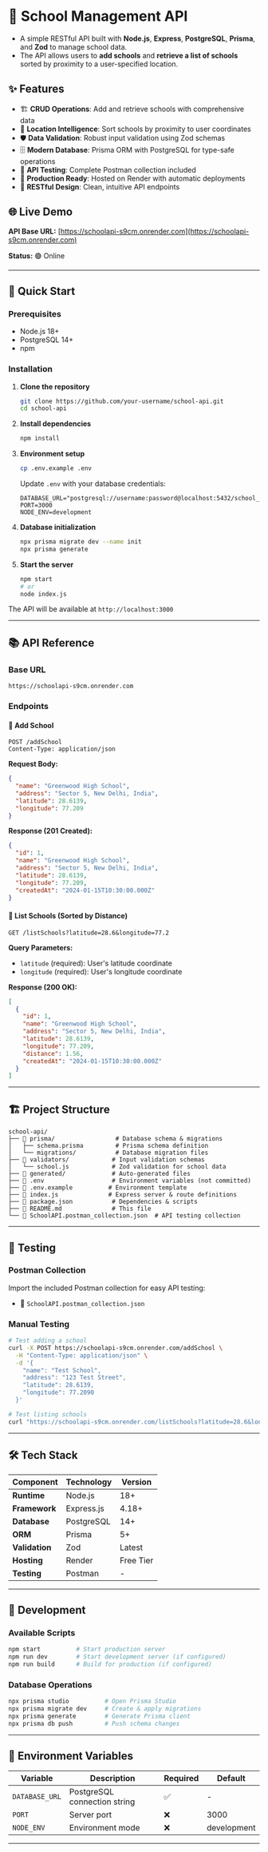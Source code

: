 # 🏫 School Management API

- A simple RESTful API built with **Node.js**, **Express**, **PostgreSQL**, **Prisma**, and **Zod** to manage school data.
- The API allows users to **add schools** and **retrieve a list of schools** sorted by proximity to a user-specified location.

## ✨ Features

- 🏗️ **CRUD Operations**: Add and retrieve schools with comprehensive data
- 📍 **Location Intelligence**: Sort schools by proximity to user coordinates
- 🛡️ **Data Validation**: Robust input validation using Zod schemas
- 🗄️ **Modern Database**: Prisma ORM with PostgreSQL for type-safe operations
- 🧪 **API Testing**: Complete Postman collection included
- 🚀 **Production Ready**: Hosted on Render with automatic deployments
- 📱 **RESTful Design**: Clean, intuitive API endpoints

## 🌐 Live Demo

**API Base URL:** [https://schoolapi-s9cm.onrender.com](https://schoolapi-s9cm.onrender.com)

**Status:** 🟢 Online

---

## 🚀 Quick Start

### Prerequisites

- Node.js 18+
- PostgreSQL 14+
- npm

### Installation

1. **Clone the repository**

   ```bash
   git clone https://github.com/your-username/school-api.git
   cd school-api
   ```

2. **Install dependencies**

   ```bash
   npm install
   ```

3. **Environment setup**

   ```bash
   cp .env.example .env
   ```

   Update `.env` with your database credentials:

   ```env
   DATABASE_URL="postgresql://username:password@localhost:5432/school_db"
   PORT=3000
   NODE_ENV=development
   ```

4. **Database initialization**

   ```bash
   npx prisma migrate dev --name init
   npx prisma generate
   ```

5. **Start the server**
   ```bash
   npm start
   # or
   node index.js
   ```

The API will be available at `http://localhost:3000`

---

## 📚 API Reference

### Base URL

```
https://schoolapi-s9cm.onrender.com
```

### Endpoints

#### 🏫 Add School

```http
POST /addSchool
Content-Type: application/json
```

**Request Body:**

```json
{
  "name": "Greenwood High School",
  "address": "Sector 5, New Delhi, India",
  "latitude": 28.6139,
  "longitude": 77.209
}
```

**Response (201 Created):**

```json
{
  "id": 1,
  "name": "Greenwood High School",
  "address": "Sector 5, New Delhi, India",
  "latitude": 28.6139,
  "longitude": 77.209,
  "createdAt": "2024-01-15T10:30:00.000Z"
}
```

#### 📍 List Schools (Sorted by Distance)

```http
GET /listSchools?latitude=28.6&longitude=77.2
```

**Query Parameters:**

- `latitude` (required): User's latitude coordinate
- `longitude` (required): User's longitude coordinate

**Response (200 OK):**

```json
[
  {
    "id": 1,
    "name": "Greenwood High School",
    "address": "Sector 5, New Delhi, India",
    "latitude": 28.6139,
    "longitude": 77.209,
    "distance": 1.56,
    "createdAt": "2024-01-15T10:30:00.000Z"
  }
]
```

---

## 🏗️ Project Structure

```
school-api/
├── 📁 prisma/                 # Database schema & migrations
│   ├── schema.prisma         # Prisma schema definition
│   └── migrations/           # Database migration files
├── 📁 validators/            # Input validation schemas
│   └── school.js            # Zod validation for school data
├── 📁 generated/             # Auto-generated files
├── 📄 .env                   # Environment variables (not committed)
├── 📄 .env.example          # Environment template
├── 📄 index.js              # Express server & route definitions
├── 📄 package.json           # Dependencies & scripts
├── 📄 README.md              # This file
└── 📄 SchoolAPI.postman_collection.json  # API testing collection
```

---

## 🧪 Testing

### Postman Collection

Import the included Postman collection for easy API testing:

- 📁 `SchoolAPI.postman_collection.json`

### Manual Testing

```bash
# Test adding a school
curl -X POST https://schoolapi-s9cm.onrender.com/addSchool \
  -H "Content-Type: application/json" \
  -d '{
    "name": "Test School",
    "address": "123 Test Street",
    "latitude": 28.6139,
    "longitude": 77.2090
  }'

# Test listing schools
curl "https://schoolapi-s9cm.onrender.com/listSchools?latitude=28.6&longitude=77.2"
```

---

## 🛠️ Tech Stack

| Component      | Technology | Version   |
| -------------- | ---------- | --------- |
| **Runtime**    | Node.js    | 18+       |
| **Framework**  | Express.js | 4.18+     |
| **Database**   | PostgreSQL | 14+       |
| **ORM**        | Prisma     | 5+        |
| **Validation** | Zod        | Latest    |
| **Hosting**    | Render     | Free Tier |
| **Testing**    | Postman    | -         |

---

## 🔧 Development

### Available Scripts

```bash
npm start          # Start production server
npm run dev        # Start development server (if configured)
npm run build      # Build for production (if configured)
```

### Database Operations

```bash
npx prisma studio          # Open Prisma Studio
npx prisma migrate dev     # Create & apply migrations
npx prisma generate        # Generate Prisma client
npx prisma db push         # Push schema changes
```

---

## 📝 Environment Variables

| Variable       | Description                  | Required | Default     |
| -------------- | ---------------------------- | -------- | ----------- |
| `DATABASE_URL` | PostgreSQL connection string | ✅       | -           |
| `PORT`         | Server port                  | ❌       | 3000        |
| `NODE_ENV`     | Environment mode             | ❌       | development |

---
